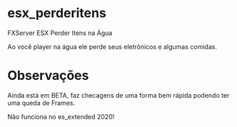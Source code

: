 # esx_perderitens
FXServer ESX Perder Itens na Água

Ao você player na água ele perde seus eletrônicos
e algumas comidas.

# Observações
Ainda está em BETA, faz checagens de uma forma bem rápida 
podendo ter uma queda de Frames.

Não funciona no es_extended 2020! 

